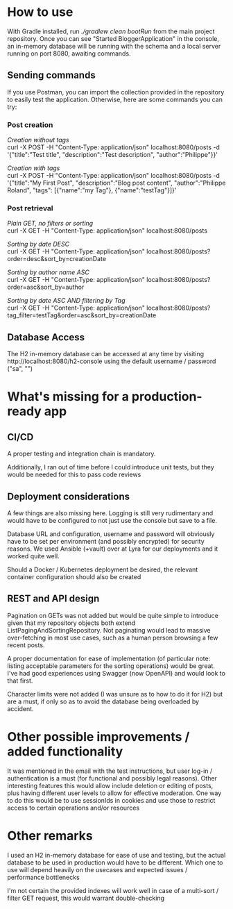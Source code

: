 # How to use

With Gradle installed, run *./gradlew clean bootRun* from the main project repository.
Once you can see "Started BloggerApplication" in the console, an in-memory database will be running with the schema and a local server running on port 8080, awaiting commands.

## Sending commands
If you use Postman, you can import the collection provided in the repository to easily test the application.
Otherwise, here are some commands you can try:

### Post creation
*Creation without tags*\
curl -X POST -H "Content-Type: application/json" localhost:8080/posts -d '{"title":"Test title", "description":"Test description", "author":"Philippe"}}'

*Creation with tags*\
curl -X POST -H "Content-Type: application/json" localhost:8080/posts -d '{"title":"My First Post", "description":"Blog post content", "author":"Philippe Roland", "tags": [{"name":"my Tag"}, {"name":"testTag"}]}'


### Post retrieval
*Plain GET, no filters or sorting*\
curl -X GET -H "Content-Type: application/json" localhost:8080/posts

*Sorting by date DESC*\
curl -X GET -H "Content-Type: application/json" localhost:8080/posts?order=desc&sort_by=creationDate

*Sorting by author name ASC*\
curl -X GET -H "Content-Type: application/json" localhost:8080/posts?order=asc&sort_by=author

*Sorting by date ASC AND filtering by Tag*\
curl -X GET -H "Content-Type: application/json" localhost:8080/posts?tag_filter=testTag&order=asc&sort_by=creationDate

## Database Access
The H2 in-memory database can be accessed at any time by visiting http://localhost:8080/h2-console using the default username / password ("sa", "")

# What's missing for a production-ready app

## CI/CD
A proper testing and integration chain is mandatory.

Additionally, I ran out of time before I could introduce unit tests, but they would be needed for this to pass code reviews

## Deployment considerations
A few things are also missing here. Logging is still very rudimentary and would have to be configured to not just use the console but save to a file.

Database URL and configuration, username and password will obviously have to be set per environment (and possibly encrypted) for security reasons. We used Ansible (+vault) over at Lyra for our deployments and it worked quite well.

Should a Docker / Kubernetes deployment be desired, the relevant container configuration should also be created

## REST and API design
Pagination on GETs was not added but would be quite simple to introduce given that my repository objects both extend ListPagingAndSortingRepository. Not paginating would lead to massive over-fetching in most use cases, such as a human person browsing a few recent posts.

A proper documentation for ease of implementation (of particular note: listing acceptable parameters for the sorting operations) would be great. I've had good experiences using Swagger (now OpenAPI) and would look to that first.

Character limits were not added (I was unsure as to how to do it for H2) but are a must, if only so as to avoid the database being overloaded by accident.

# Other possible improvements / added functionality
It was mentioned in the email with the test instructions, but user log-in / authentication is a must (for functional and possibly legal reasons). Other interesting features this would allow include deletion or editing of posts, plus having different user levels to allow for effective moderation.
One way to do this would be to use sessionIds in cookies and use those to restrict access to certain operations and/or resources

# Other remarks
I used an H2 in-memory database for ease of use and testing, but the actual database to be used in production would have to be different. Which one to use will depend heavily on the usecases and expected issues / performance bottlenecks

I'm not certain the provided indexes will work well in case of a multi-sort / filter GET request, this would warrant double-checking

